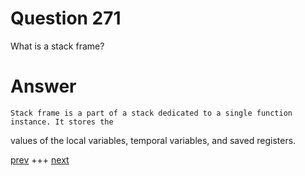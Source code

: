 
# Question 271



What is a stack frame?


# Answer


    
    Stack frame is a part of a stack dedicated to a single function instance. It stores the
values of the local variables, temporal variables, and saved registers.


[prev](270.md) +++ [next](272.md)
